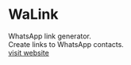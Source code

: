 # WaLink
WhatsApp link generator.<br>
Create links to WhatsApp contacts.<br>
[visit website](https://naveen-005.github.io/WaLink/)
